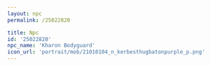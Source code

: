 ```yaml
---
layout: npc
permalink: /25022820

title: Npc
id: '25022820'
npc_name: 'Kharon Bodyguard'
icon_url: 'portrait/mob/21010104_n_kerbesthugbatonpurple_p.png'
---
```

